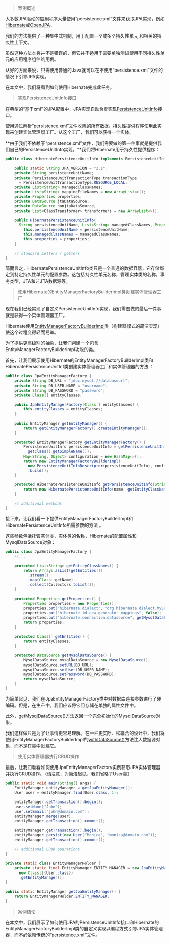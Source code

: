 > 案例概述

大多数JPA驱动的应用程序大量使用“persistence.xml”文件来获取JPA实现，例如[Hibernate](http://hibernate.org/)或[OpenJPA](http://openjpa.apache.org/)。

我们的方法提供了一种集中式机制，用于配置一个或多个持久性单元 和相关的持久性上下文。

虽然这种方法本身并不是错误的，但它并不适用于需要单独测试使用不同持久性单元的应用程序组件的用例。

从好的方面来说，只需使用普通的Java就可以在不使用“persistence.xml”文件的情况下引导JPA实现。

在本文中，我们将看到如何使用Hibernate完成此任务。

> 实现PersistenceUnitInfo接口

在典型的“基于xml”的JPA配置中，JPA实现自动负责实现[PersistenceUnitInfo](https://docs.oracle.com/javaee/7/api/javax/persistence/spi/PersistenceUnitInfo.html)接口。

使用通过解析“persistence.xml”文件收集的所有数据，持久性提供程序使用此实现来创建实体管理器工厂。从这个工厂，我们可以获得一个实体。

**由于我们不依赖于“persistence.xml”文件，我们需要做的第一件事就是提供我们自己的PersistenceUnitInfo实现。**我们将Hibernate用于持久性提供程序：

```java
public class HibernatePersistenceUnitInfo implements PersistenceUnitInfo {
     
    public static String JPA_VERSION = "2.1";
    private String persistenceUnitName;
    private PersistenceUnitTransactionType transactionType
      = PersistenceUnitTransactionType.RESOURCE_LOCAL;
    private List<String> managedClassNames;
    private List<String> mappingFileNames = new ArrayList<>();
    private Properties properties;
    private DataSource jtaDataSource;
    private DataSource nonjtaDataSource;
    private List<ClassTransformer> transformers = new ArrayList<>();
     
    public HibernatePersistenceUnitInfo(
      String persistenceUnitName, List<String> managedClassNames, Properties properties) {
        this.persistenceUnitName = persistenceUnitName;
        this.managedClassNames = managedClassNames;
        this.properties = properties;
    }
 
    // standard setters / getters   
}
```

简而言之，HibernatePersistenceUnitInfo类只是一个普通的数据容器，它存储绑定到特定持久性单元的配置参数。这包括持久性单元名称，管理实体类的名称，事务类型，JTA和非JTA数据源等。

> 使用Hibernate的EntityManagerFactoryBuilderImpl类创建实体管理器工厂

现在我们已经实现了自定义PersistenceUnitInfo实现，我们需要做的最后一件事就是获得一个实体管理器工厂。

Hibernate使用[EntityManagerFactoryBuilderImpl](https://docs.jboss.org/hibernate/orm/5.0/javadocs/org/hibernate/jpa/boot/internal/EntityManagerFactoryBuilderImpl.html)类（构建器模式的简洁实现）使这个过程变得轻而易举。

为了提供更高级别的抽象，让我们创建一个包含EntityManagerFactoryBuilderImpl功能的类。

首先，让我们展示使用Hibernate的EntityManagerFactoryBuilderImpl类和 HibernatePersistenceUnitInf类创建实体管理器工厂和实体管理器的方法  ：

```java
public class JpaEntityManagerFactory {
    private String DB_URL = "jdbc:mysql://databaseurl";
    private String DB_USER_NAME = "username";
    private String DB_PASSWORD = "password";
    private Class[] entityClasses;
     
    public JpaEntityManagerFactory(Class[] entityClasses) {
        this.entityClasses = entityClasses;
    }
     
    public EntityManager getEntityManager() {
        return getEntityManagerFactory().createEntityManager();
    }
     
    protected EntityManagerFactory getEntityManagerFactory() {
        PersistenceUnitInfo persistenceUnitInfo = getPersistenceUnitInfo(
          getClass().getSimpleName());
        Map<String, Object> configuration = new HashMap<>();
        return new EntityManagerFactoryBuilderImpl(
          new PersistenceUnitInfoDescriptor(persistenceUnitInfo), configuration)
          .build();
    }
     
    protected HibernatePersistenceUnitInfo getPersistenceUnitInfo(String name) {
        return new HibernatePersistenceUnitInfo(name, getEntityClassNames(), getProperties());
    }
 
    // additional methods
}
```

接下来，让我们看一下提供EntityManagerFactoryBuilderImpl和HibernatePersistenceUnitInfo所需参数的方法 。

这些参数包括托管实体类，实体类的名称，Hibernate的配置属性和MysqlDataSource对象：

```java
public class JpaEntityManagerFactory {
    //...
     
    protected List<String> getEntityClassNames() {
        return Arrays.asList(getEntities())
          .stream()
          .map(Class::getName)
          .collect(Collectors.toList());
    }
     
    protected Properties getProperties() {
        Properties properties = new Properties();
        properties.put("hibernate.dialect", "org.hibernate.dialect.MySQLDialect");
        properties.put("hibernate.id.new_generator_mappings", false);
        properties.put("hibernate.connection.datasource", getMysqlDataSource());
        return properties;
    }
     
    protected Class[] getEntities() {
        return entityClasses;
    }
     
    protected DataSource getMysqlDataSource() {
        MysqlDataSource mysqlDataSource = new MysqlDataSource();
        mysqlDataSource.setURL(DB_URL);
        mysqlDataSource.setUser(DB_USER_NAME);
        mysqlDataSource.setPassword(DB_PASSWORD);
        return mysqlDataSource;
    }
}
```

为简单起见，我们在JpaEntityManagerFactory类中对数据库连接参数进行了硬编码。但是，在生产中，我们应该将它们存储在单独的属性文件中。

此外，getMysqlDataSource()方法返回一个完全初始化的MysqlDataSource对象。

我们这样做只是为了让事情更容易理解。在一种更实际、松耦合的设计中，我们将使用EntityManagerFactoryBuilderImpl的[withDataSource()](https://docs.jboss.org/hibernate/orm/5.0/javadocs/org/hibernate/jpa/boot/internal/EntityManagerFactoryBuilderImpl.html#withDataSource-javax.sql.DataSource-)方法注入数据源对象，而不是在类中创建它。

> 使用实体管理器执行CRUD操作

最后，让我们看看如何使用JpaEntityManagerFactory实例获取JPA实体管理器并执行CRUD操作。（请注意，为简洁起见，我们省略了User类）：

```java
public static void main(String[] args) {
    EntityManager entityManager = getJpaEntityManager();
    User user = entityManager.find(User.class, 1);
     
    entityManager.getTransaction().begin();
    user.setName("John");
    user.setEmail("john@domain.com");
    entityManager.merge(user);
    entityManager.getTransaction().commit();
     
    entityManager.getTransaction().begin();
    entityManager.persist(new User("Monica", "monica@domain.com"));
    entityManager.getTransaction().commit();
  
    // additional CRUD operations
}
 
private static class EntityManagerHolder {
    private static final EntityManager ENTITY_MANAGER = new JpaEntityManagerFactory(
      new Class[]{User.class})
      .getEntityManager();
}
 
public static EntityManager getJpaEntityManager() {
    return EntityManagerHolder.ENTITY_MANAGER;
}
```

> 案例结论

在本文中，我们展示了如何使用JPA的PersistenceUnitInfo接口和Hibernate的EntityManagerFactoryBuilderImpl类的自定义实现以编程方式引导JPA实体管理器，而不必依赖传统的“persistence.xml”文件。